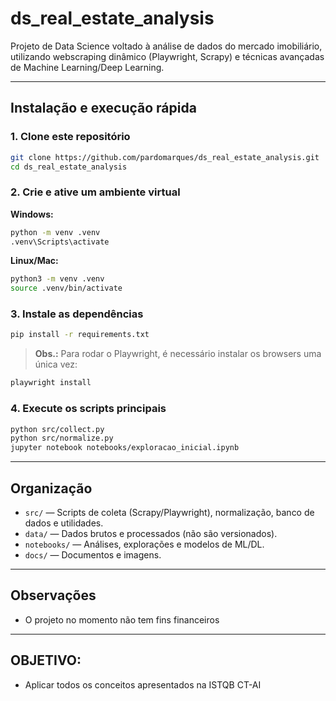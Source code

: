 # ds_real_estate_analysis

Projeto de Data Science voltado à análise de dados do mercado imobiliário, utilizando webscraping dinâmico (Playwright, Scrapy) e técnicas avançadas de Machine Learning/Deep Learning.

---

## Instalação e execução rápida

### 1. Clone este repositório

```bash
git clone https://github.com/pardomarques/ds_real_estate_analysis.git
cd ds_real_estate_analysis
```

### 2. Crie e ative um ambiente virtual

**Windows:**

```bash
python -m venv .venv
.venv\Scripts\activate
```

**Linux/Mac:**

```bash
python3 -m venv .venv
source .venv/bin/activate
```

### 3. Instale as dependências

```bash
pip install -r requirements.txt
```

> **Obs.:** Para rodar o Playwright, é necessário instalar os browsers uma única vez:

```bash
playwright install
```

### 4. Execute os scripts principais

```bash
python src/collect.py
python src/normalize.py
jupyter notebook notebooks/exploracao_inicial.ipynb
```

---

## Organização

- `src/` — Scripts de coleta (Scrapy/Playwright), normalização, banco de dados e utilidades.
- `data/` — Dados brutos e processados (não são versionados).
- `notebooks/` — Análises, explorações e modelos de ML/DL.
- `docs/` — Documentos e imagens.

---

## Observações

- O projeto no momento não tem fins financeiros

---

## OBJETIVO:

- Aplicar todos os conceitos apresentados na ISTQB CT-AI
